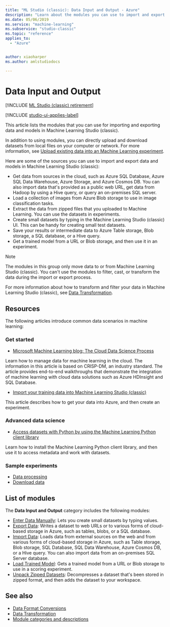 ```yaml
---
title: "ML Studio (classic): Data Input and Output - Azure"
description: "Learn about the modules you can use to import and export data and models in Machine Learning Studio (classic)."
ms.date: 05/06/2019
ms.service: "machine-learning"
ms.subservice: "studio-classic"
ms.topic: "reference"
applies_to: 
  - "Azure"


author: xiaoharper
ms.author: amlstudiodocs

---
```

# Data Input and Output

[!INCLUDE [ML Studio (classic) retirement](../includes/machine-learning-studio-classic-deprecation.md)]

[!INCLUDE [studio-ui-applies-label](../includes/studio-ui-applies-label.md)]

This article lists the modules that you can use for importing and exporting data and models in Machine Learning Studio (classic).

In addition to using modules, you can directly upload and download datasets from local files on your computer or network. For more information, see [Upload existing data into an Machine Learning experiment](/azure/machine-learning/studio/walkthrough-2-upload-data).

Here are some of the sources you can use to import and export data and models in Machine Learning Studio (classic):
 
- Get data from sources in the cloud, such as Azure SQL Database, Azure SQL Data Warehouse, Azure Storage, and Azure Cosmos DB. You can also import data that's provided as a public web URL, get data from Hadoop by using a Hive query, or query an on-premises SQL server.
- Load a collection of images from Azure Blob storage to use in image classification tasks.
- Extract the data from zipped files that you uploaded to Machine Learning. You can use the datasets in experiments.
- Create small datasets by typing in the Machine Learning Studio (classic) UI. This can be handy for creating small test datasets.
- Save your results or intermediate data to Azure Table storage, Blob storage, a SQL database, or a Hive query.
- Get a trained model from a URL or Blob storage, and then use it in an experiment.
    
> [!NOTE]
> The modules in this group only move data to or from Machine Learning Studio (classic). You can't use the modules to filter, cast, or transform the data during the import or export process.
> 
> For more information about how to transform and filter your data in Machine Learning Studio (classic), see [Data Transformation](data-transformation.md).
  
## Resources

The following articles introduce common data scenarios in machine learning:
  
### Get started
  
-   [Microsoft Machine Learning blog: The Cloud Data Science Process](https://blogs.technet.com/b/machinelearning/archive/2015/04/15/the-cloud-data-science-process.aspx)
  
  Learn how to manage data for machine learning in the cloud. The information in this article is based on CRISP-DM, an industry standard. The article provides end-to-end walkthroughs that demonstrate the integration of machine learning with cloud data solutions such as Azure HDInsight and SQL Database.
  
-   [Import your training data into Machine Learning Studio (classic)](import-data.md)
  
  This article describes how to get your data into Azure, and then create an experiment.
  
### Advanced data science
  
-   [Access datasets with Python by using the Machine Learning Python client library](/azure/machine-learning/machine-learning-python-data-access)
  
  Learn how to install the Machine Learning Python client library, and then use it to access metadata and work with datasets.
  
### Sample experiments
  
-   [Data processing](https://go.microsoft.com/fwlink/?LinkId=525733)
-   [Download data](https://go.microsoft.com/fwlink/?LinkId=525938)
  
## List of modules

The **Data Input and Output** category includes the following modules:

- [Enter Data Manually](enter-data-manually.md): Lets you create small datasets by typing values.
- [Export Data](export-data.md): Writes a dataset to web URLs or to various forms of cloud-based storage in Azure, such as tables, blobs, or a SQL database.
- [Import Data](import-data.md): Loads data from external sources on the web and from various forms of cloud-based storage in Azure, such as Table storage, Blob storage, SQL Database, SQL Data Warehouse, Azure Cosmos DB, or a Hive query. You can also import data from an on-premises SQL Server database.
- [Load Trained Model](load-trained-model.md): Gets a trained model from a URL or Blob storage to use in a scoring experiment.
- [Unpack Zipped Datasets](unpack-zipped-datasets.md): Decompresses a dataset that's been stored in zipped format, and then adds the dataset to your workspace.

## See also
  
- [Data Format Conversions](data-format-conversions.md)
- [Data Transformation](data-transformation.md)
- [Module categories and descriptions](machine-learning-module-descriptions.md)
